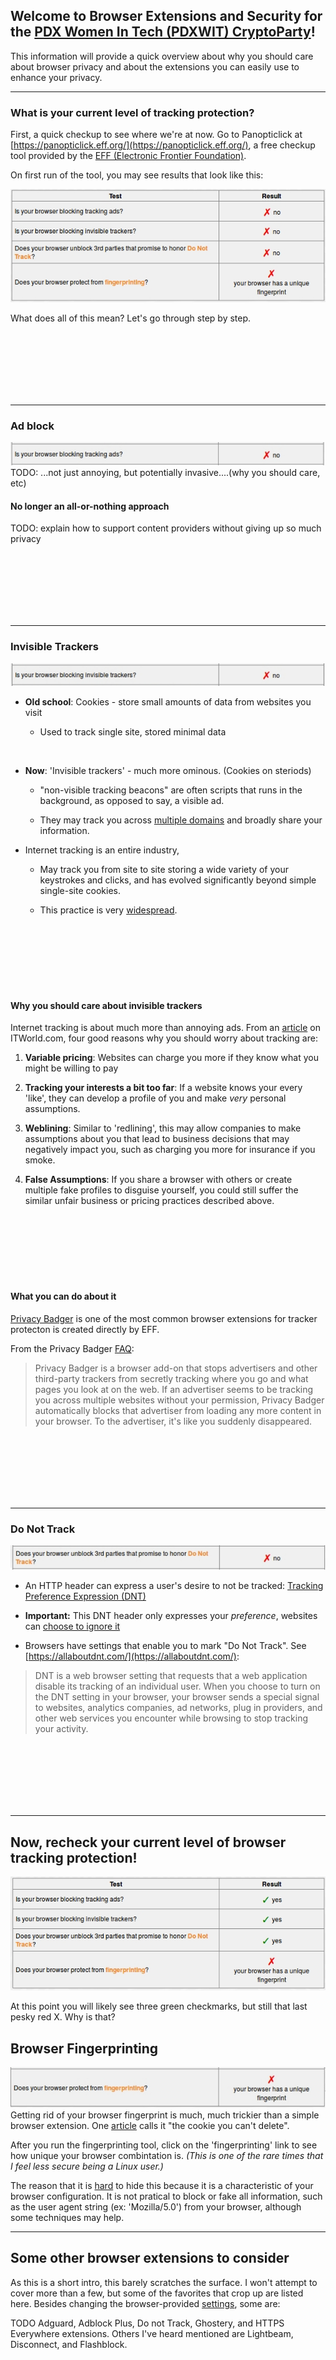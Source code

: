 ## Welcome to Browser Extensions and Security for the [PDX Women In Tech (PDXWIT) CryptoParty](https://www.meetup.com/ChickTech-Portland/events/240049691/)!

This information will provide a quick overview about why you should care about browser privacy and about the extensions you can easily use to enhance your privacy.
<hr>


### What is your current level of tracking protection?

First, a quick checkup to see where we're at now.  Go to Panopticlick at [https://panopticlick.eff.org/](https://panopticlick.eff.org/), a free checkup tool provided by the [EFF (Electronic Frontier Foundation)](https://www.eff.org/).


On first run of the tool, you may see results that look like this:

![Image](first.jpeg)

What does all of this mean?  Let's go through step by step.


<br><br><br><br><br><br>
<hr>

### Ad block

![Image](ads.jpeg)
TODO: ...not just annoying, but potentially invasive....(why you should care, etc)
#### No longer an all-or-nothing approach
TODO: explain how to support content providers without giving up so much privacy

<br><br><br><br><br><br>
<hr>

### Invisible Trackers

![Image](tracks.jpeg)

* **Old school**: Cookies - store small amounts of data from websites you visit 

  * Used to track single site, stored minimal data

<br>

* **Now**: 'Invisible trackers' - much more ominous. (Cookies on steriods)

  * "non-visible tracking beacons" are often scripts that runs in the background, as opposed to say, a visible ad.  

  * They may track you across [multiple domains](https://medium.com/building-contently/tracking-people-across-multiple-domains-when-cookies-just-arent-enough-b270cc95beb1) and broadly share your information.

* Internet tracking is an entire industry, 
 
  * May track you from site to site storing a wide variety of your keystrokes and clicks, and has evolved significantly beyond simple single-site cookies. 
  
  * This practice is very [widespread](https://webtransparency.cs.princeton.edu/webcensus/index.html#results).

<br><br><br><br><br><br>

#### Why you should care about invisible trackers

Internet tracking is about much more than annoying ads. From an [article](http://www.itworld.com/article/2710565/it-management/four-reasons-why-you-should-worry-about-online-tracking--and-advertising-isn-t-one-of-them-.html) on ITWorld.com, four good reasons why you should worry about tracking are:

1. **Variable pricing**: Websites can charge you more if they know what you might be willing to pay

2. **Tracking your interests a bit too far**: If a website knows your every 'like', they can develop a profile of you and make *very* personal assumptions.

3. **Weblining**: Similar to 'redlining', this may allow companies to make assumptions about you that lead to business decisions that may negatively impact you, such as charging you more for insurance if you smoke.

4. **False Assumptions**: If you share a browser with others or create multiple fake profiles to disguise yourself, you could still suffer the similar unfair business or pricing practices described above.

<br><br><br><br><br><br>

#### What you can do about it
[Privacy Badger](https://www.eff.org/privacybadger) is one of the most common browser extensions for tracker protecton is created directly by EFF.

From the Privacy Badger [FAQ](https://www.eff.org/privacybadger#faq-What-is-Privacy-Badger?):
>Privacy Badger is a browser add-on that stops advertisers and other third-party trackers from secretly tracking where you go and what pages you look at on the web.  If an advertiser seems to be tracking you across multiple websites without your permission, Privacy Badger automatically blocks that advertiser from loading any more content in your browser.  To the advertiser, it's like you suddenly disappeared.

<br><br><br><br><br><br>
<hr>

### Do Not Track

![Image](dnt.jpeg)

* An HTTP header can express a user's desire to not be tracked: [Tracking Preference Expression (DNT)](https://www.w3.org/TR/tracking-dnt/)

* **Important:** This DNT header only expresses your *preference*, websites can [choose to ignore it](https://arstechnica.com/business/2015/11/fcc-wont-force-websites-to-honor-do-not-track-requests/)

* Browsers have settings that enable you to mark "Do Not Track".  See [https://allaboutdnt.com/](https://allaboutdnt.com/):
> DNT is a web browser setting that requests that a web application disable its tracking of an individual user. When you choose to turn on the DNT setting in your browser, your browser sends a special signal to websites, analytics companies, ad networks, plug in providers, and other web services you encounter while browsing to stop tracking your activity.

<br><br><br><br><br><br>
<hr>

## Now, recheck your current level of browser tracking protection!

![Image](last.jpeg)

At this point you will likely see three green checkmarks, but still that last pesky red X.  Why is that?

## Browser Fingerprinting

![Image](fp.jpeg)
Getting rid of your browser fingerprint is much, much trickier than a simple browser extension.  One [article](https://nakedsecurity.sophos.com/2014/07/28/panopticlick-reveals-the-cookie-you-cant-delete/) calls it "the cookie you can't delete".

After you run the fingerprinting tool, click on the 'fingerprinting' link to see how unique your browser combintation is.  *(This is one of the rare times that I feel less secure being a Linux user.)*

The reason that it is [hard](https://www.eff.org/privacybadger#faq-Does-Privacy-Badger-prevent-fingerprinting?) to hide this because it is a characteristic of your browser configuration. It is not pratical to block or fake all information, such as the user agent string (ex: 'Mozilla/5.0') from your browser, although some techniques may help.

---
## Some other browser extensions to consider
As this is a short intro, this barely scratches the surface.  I won't attempt to cover more than a few, but some of the favorites that crop up are listed here. Besides changing the browser-provided [settings](https://medium.com/p/4d3b58b4341a#78d0), some are:

TODO
Adguard, Adblock Plus, Do not Track, Ghostery, and HTTPS Everywhere extensions. Others I've heard mentioned are Lightbeam, Disconnect, and Flashblock.


